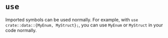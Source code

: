 # `use`

Imported symbols can be used normally. For example, with `use crate::data::{MyEnum, MyStruct};`, you can use `MyEnum` or `MyStruct` in your code normally.